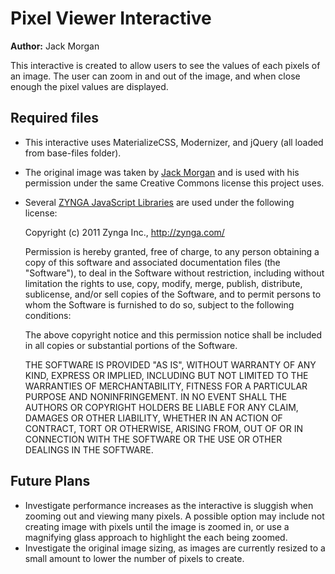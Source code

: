 # Pixel Viewer Interactive

**Author:** Jack Morgan

This interactive is created to allow users to see the values of each pixels of an image.
The user can zoom in and out of the image, and when close enough the pixel values are displayed.

## Required files

- This interactive uses MaterializeCSS, Modernizer, and jQuery (all loaded from base-files folder).
- The original image was taken by [Jack Morgan](jack.morgan@canterbury.ac.nz) and is used with his permission under the same Creative Commons license this project uses.
- Several [ZYNGA JavaScript Libraries](zynga.github.io/scroller/) are used under the following license:

  Copyright (c) 2011 Zynga Inc., http://zynga.com/

  Permission is hereby granted, free of charge, to any person obtaining
  a copy of this software and associated documentation files (the
  "Software"), to deal in the Software without restriction, including
  without limitation the rights to use, copy, modify, merge, publish,
  distribute, sublicense, and/or sell copies of the Software, and to
  permit persons to whom the Software is furnished to do so, subject to
  the following conditions:

  The above copyright notice and this permission notice shall be
  included in all copies or substantial portions of the Software.

  THE SOFTWARE IS PROVIDED "AS IS", WITHOUT WARRANTY OF ANY KIND,
  EXPRESS OR IMPLIED, INCLUDING BUT NOT LIMITED TO THE WARRANTIES OF
  MERCHANTABILITY, FITNESS FOR A PARTICULAR PURPOSE AND
  NONINFRINGEMENT. IN NO EVENT SHALL THE AUTHORS OR COPYRIGHT HOLDERS BE
  LIABLE FOR ANY CLAIM, DAMAGES OR OTHER LIABILITY, WHETHER IN AN ACTION
  OF CONTRACT, TORT OR OTHERWISE, ARISING FROM, OUT OF OR IN CONNECTION
  WITH THE SOFTWARE OR THE USE OR OTHER DEALINGS IN THE SOFTWARE.

## Future Plans

- Investigate performance increases as the interactive is sluggish when zooming out and viewing many pixels. A possible option may include not creating image with pixels until the image is zoomed in, or use a magnifying glass approach to highlight the each being zoomed.
- Investigate the original image sizing, as images are currently resized to a small amount to lower the number of pixels to create.
